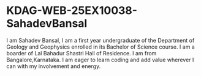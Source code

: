 # KDAG-WEB-25EX10038-SahadevBansal

I am Sahadev Bansal, I am a first year undergraduate of the Department of Geology and Geophysics enrolled in its Bachelor of Science course. I am a boarder of Lal Bahadur Shastri Hall of Residence. I am from Bangalore,Karnataka. I am eager to learn coding and add value wherever I can with my involvement and energy.
